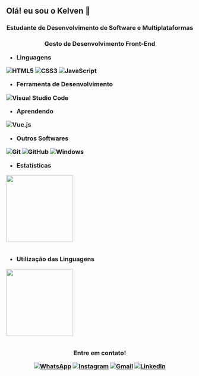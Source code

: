 ## Olá! eu sou o Kelven 👋

<h3 align="center">Estudante de Desenvolvimento de Software e Multiplataformas<h3>
<P align="center">Gosto de Desenvolvimento Front-End</p>

* __Linguagens__
  
![HTML5](https://img.shields.io/badge/html5-%23E34F26.svg?style=for-the-badge&logo=html5&logoColor=white)
![CSS3](https://img.shields.io/badge/css3-%231572B6.svg?style=for-the-badge&logo=css3&logoColor=white)
![JavaScript](https://img.shields.io/badge/javascript-%23323330.svg?style=for-the-badge&logo=javascript&logoColor=%23F7DF1E)

* __Ferramenta de Desenvolvimento__

![Visual Studio Code](https://img.shields.io/badge/Visual%20Studio%20Code-0078d7.svg?style=for-the-badge&logo=visual-studio-code&logoColor=white)


* __Aprendendo__

![Vue.js](https://img.shields.io/badge/vuejs-%2335495e.svg?style=for-the-badge&logo=vuedotjs&logoColor=%234FC08D)

* __Outros Softwares__

![Git](https://img.shields.io/badge/git-%23F05033.svg?style=for-the-badge&logo=git&logoColor=white)
![GitHub](https://img.shields.io/badge/github-%23121011.svg?style=for-the-badge&logo=github&logoColor=white)
![Windows](https://img.shields.io/badge/Windows-0078D6?style=for-the-badge&logo=windows&logoColor=white)


* __Estatísticas__
  
<img height="180em" src="https://github-readme-stats.vercel.app/api?username=KelvenBento&show_icons=true&theme=radical"/>
  <br></br>
  
* __Utilização das Linguagens__
<img height="180em" src="https://github-readme-stats.vercel.app/api/top-langs/?username=KelvenBento&layout=compact&theme=radical&(https://github.com/anuraghazra/github-readme-stats)"/>
  <br></br>

<!--Contato-->
<p align="center"><strong>Entre em contato!</strong><p>

<div align="center">
  
<a href="https://wa.me/qr/XF2VUWRUHZS5J1">![WhatsApp](https://img.shields.io/badge/WhatsApp-25D366?style=for-the-badge&logo=whatsapp&logoColor=white)</a>
<a href="https://www.instagram.com/kelven_bento/">![Instagram](https://img.shields.io/badge/Instagram-%23E4405F.svg?style=for-the-badge&logo=Instagram&logoColor=white)</a>
<a href="">![Gmail](https://img.shields.io/badge/Gmail-D14836?style=for-the-badge&logo=gmail&logoColor=white)</a>
<a href="https://www.linkedin.com/in/kelven-bento-fontes-4ab2b2210">![LinkedIn](https://img.shields.io/badge/linkedin-%230077B5.svg?style=for-the-badge&logo=linkedin&logoColor=white)</a>
  
</div>
